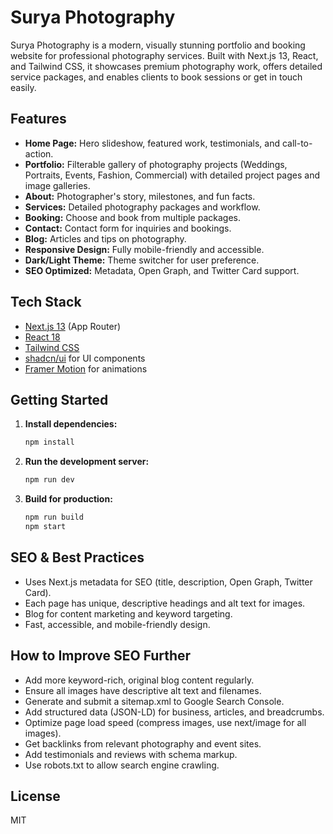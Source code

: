 # Surya Photography

Surya Photography is a modern, visually stunning portfolio and booking website for professional photography services. Built with Next.js 13, React, and Tailwind CSS, it showcases premium photography work, offers detailed service packages, and enables clients to book sessions or get in touch easily.

## Features

- **Home Page:** Hero slideshow, featured work, testimonials, and call-to-action.
- **Portfolio:** Filterable gallery of photography projects (Weddings, Portraits, Events, Fashion, Commercial) with detailed project pages and image galleries.
- **About:** Photographer's story, milestones, and fun facts.
- **Services:** Detailed photography packages and workflow.
- **Booking:** Choose and book from multiple packages.
- **Contact:** Contact form for inquiries and bookings.
- **Blog:** Articles and tips on photography.
- **Responsive Design:** Fully mobile-friendly and accessible.
- **Dark/Light Theme:** Theme switcher for user preference.
- **SEO Optimized:** Metadata, Open Graph, and Twitter Card support.

## Tech Stack

- [Next.js 13](https://nextjs.org/) (App Router)
- [React 18](https://react.dev/)
- [Tailwind CSS](https://tailwindcss.com/)
- [shadcn/ui](https://ui.shadcn.com/) for UI components
- [Framer Motion](https://www.framer.com/motion/) for animations

## Getting Started

1. **Install dependencies:**
   ```bash
   npm install
   ```
2. **Run the development server:**
   ```bash
   npm run dev
   ```
3. **Build for production:**
   ```bash
   npm run build
   npm start
   ```

## SEO & Best Practices

- Uses Next.js metadata for SEO (title, description, Open Graph, Twitter Card).
- Each page has unique, descriptive headings and alt text for images.
- Blog for content marketing and keyword targeting.
- Fast, accessible, and mobile-friendly design.

## How to Improve SEO Further

- Add more keyword-rich, original blog content regularly.
- Ensure all images have descriptive alt text and filenames.
- Generate and submit a sitemap.xml to Google Search Console.
- Add structured data (JSON-LD) for business, articles, and breadcrumbs.
- Optimize page load speed (compress images, use next/image for all images).
- Get backlinks from relevant photography and event sites.
- Add testimonials and reviews with schema markup.
- Use robots.txt to allow search engine crawling.

## License

MIT
